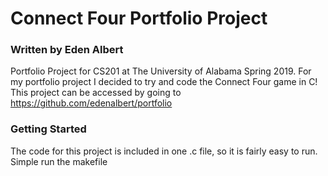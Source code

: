 # Connect Four Portfolio Project
### Written by Eden Albert

Portfolio Project for CS201 at The University of Alabama Spring 2019.
For my portfolio project I decided to try and code the Connect Four game in C!
This project can be accessed by going to https://github.com/edenalbert/portfolio


### Getting Started
The code for this project is included in one .c file, so it is fairly easy to run. Simple run the
makefile


###
